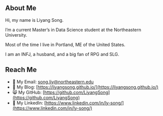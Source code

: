 ## About Me

Hi, my name is Liyang Song.

I’m a current Master’s in Data Science student at the Northeastern University.

Most of the time I live in Portland, ME of the United States.

I am an INFJ, a husband, and a big fan of RPG and SLG.

## Reach Me

- 📧 My Email: [song.liy@northeastern.edu](mailto:song.liy@northeastern.edu)
- 🌠 My Blog: [https://liyangsong.github.io/](https://liyangsong.github.io/)
- 😸 My GitHub: [https://github.com/LiyangSong](https://github.com/LiyangSong)
- 💼 My LinkedIn: [https://www.linkedin.com/in/ly-song/](https://www.linkedin.com/in/ly-song/)
